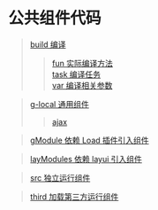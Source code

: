 # 公共组件代码

> [build 编译](./build/)
>
> > [fun 实际编译方法](./build/fun/)  
> > [task 编译任务](./build/task/)  
> > [var 编译相关参数](./build/var/)

> [g-local 通用组件](./g-lobal/)
>
> > [ajax](./g-lobal/ajax/)

> [gModule 依赖 Load 插件引入组件](./gModules/)

> [layModules 依赖 layui 引入组件](./layModules/)

> [src 独立运行组件](./src/)

> [third 加载第三方运行组件](./third/)
